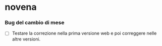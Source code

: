 # novena

### Bug del cambio di mese

- [ ] Testare la correzione nella prima versione web e poi correggere nelle altre versioni.

